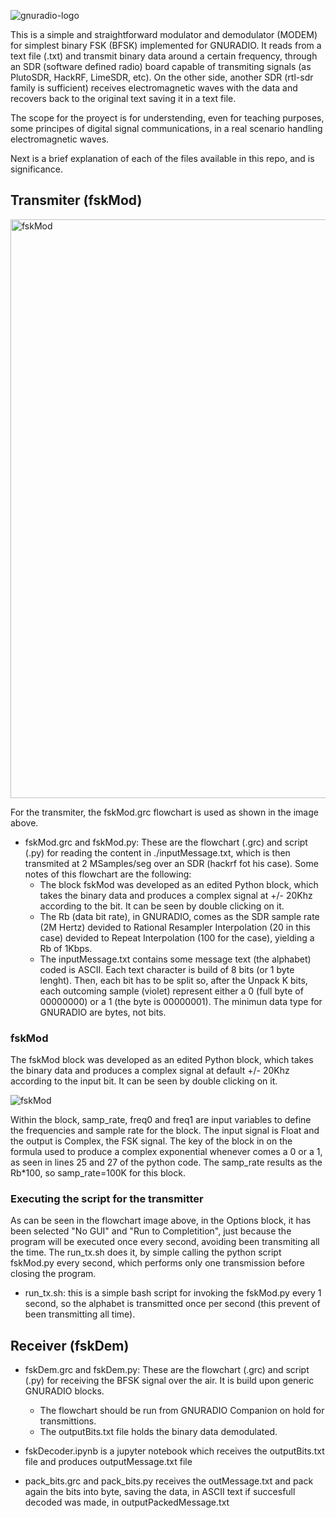 
![gnuradio-logo](https://github.com/alvarezguido/gr-fsk-simple-modem/assets/47746423/9796f668-a2ac-4795-84e3-088ffe4362a8)

This is a simple and straightforward modulator and demodulator (MODEM) for simplest binary FSK (BFSK) implemented for GNURADIO. 
It reads from a text file (.txt) and transmit binary data around a certain frequency, through an SDR (software defined radio) board capable of transmiting signals (as PlutoSDR, HackRF, LimeSDR, etc).
On the other side, another SDR (rtl-sdr family is sufficient) receives electromagnetic waves with the data and recovers back to the original text saving it in a text file.

The scope for the proyect is for understending, even for teaching purposes, some principes of digital signal communications, in a real scenario handling electromagnetic waves.

Next is a brief explanation of each of the files available in this repo, and is significance.


## Transmiter (fskMod)
<img width="926" alt="fskMod" src="https://github.com/alvarezguido/gr-fsk-simple-modem/assets/47746423/a86a9f7a-074c-4fdd-9bd8-4a62e8d102e4">

For the transmiter, the fskMod.grc flowchart is used as shown in the image above.

- fskMod.grc and fskMod.py: These are the flowchart (.grc) and script (.py) for reading the content in ./inputMessage.txt, which is then transmited at 2 MSamples/seg over an SDR (hackrf fot his case). Some notes of this flowchart are the following:
  * The block fskMod was developed as an edited Python block, which takes the binary data and produces a complex signal at +/- 20Khz according to the bit. It can be seen by double clicking on it.
  * The Rb (data bit rate), in GNURADIO, comes as the SDR sample rate (2M Hertz) devided to Rational Resampler Interpolation (20 in this case) devided to Repeat Interpolation (100 for the case), yielding a Rb of 1Kbps.
  * The inputMessage.txt contains some message text (the alphabet) coded is ASCII. Each text character is build of 8 bits (or 1 byte lenght). Then, each bit has to be split so, after the Unpack K bits, each outcoming sample (violet) represent either a 0 (full byte of 00000000) or a 1 (the byte is 00000001). The minimun data type for GNURADIO are bytes, not bits.

### fskMod
The fskMod block was developed as an edited Python block, which takes the binary data and produces a complex signal at default +/- 20Khz according to the input bit. It can be seen by double clicking on it.

![fskMod](https://github.com/alvarezguido/gr-fsk-simple-modem/assets/47746423/b92a020b-8360-4b96-8e7d-4708f4840204)

Within the block, samp_rate, freq0 and freq1 are input variables to define the frequencies and sample rate for the block. The input signal is Float and the output is Complex, the FSK signal. The key of the block in on the formula used to produce a complex exponential whenever comes a 0 or a 1, as seen in lines 25 and 27 of the python code. The samp_rate results as the Rb*100, so samp_rate=100K for this block.

### Executing the script for the transmitter
As can be seen in the flowchart image above, in the Options block, it has been selected "No GUI" and "Run to Completition", just because the program will be executed once every second, avoiding been transmiting all the time. The run_tx.sh does it, by simple calling the python script fskMod.py every second, which performs only one transmission before closing the program.

- run_tx.sh: this is a simple bash script for invoking the fskMod.py every 1 second, so the alphabet is transmitted once per second (this prevent of been transmitting all time).

## Receiver (fskDem)
- fskDem.grc and fskDem.py: These are the flowchart (.grc) and script (.py) for receiving the BFSK signal over the air. It is build upon generic GNURADIO blocks.
  * The flowchart should be run from GNURADIO Companion on hold for transmittions.
  * The outputBits.txt file holds the binary data demodulated.

- fskDecoder.ipynb is a jupyter notebook which receives the outputBits.txt file and produces outputMessage.txt file

- pack_bits.grc and pack_bits.py receives the outMessage.txt and pack again the bits into byte, saving the data, in ASCII text if succesfull decoded was made, in outputPackedMessage.txt
